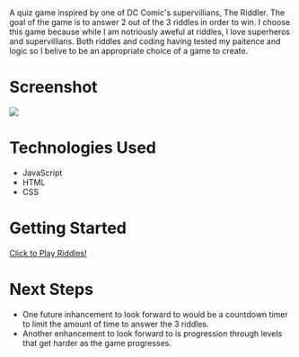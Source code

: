 # <Riddles>
A quiz game inspired by one of DC Comic's supervillians, The Riddler. The goal of the game is to answer 2 out of the 3 riddles in order to win. I choose this game because while I am notriously aweful at riddles, I love superheros and supervillians. Both riddles and coding having tested my paitence and logic so I belive to be an appropriate choice of a game to create. 

# Screenshot

<img src="https://imgur.com/a/2lW27Xg">

# Technologies Used

- JavaScript
- HTML
- CSS

# Getting Started

[Click to Play Riddles!](https://maviles7.github.io/categoriesquizgameproject/)

# Next Steps

- One future inhancement to look forward to would be a countdown timer to limit the amount of time to answer the 3 riddles. 
- Another enhancement to look forward to is progression through levels that get harder as the game progresses. 
